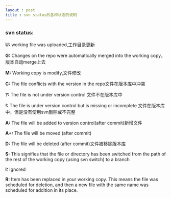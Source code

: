 ```yaml
---
layout : post
title : svn status的各种状态的说明
---
```


### svn status:

**U:** working file was uploaded,工作目录更新

**G:** Changes on the repo were automatically merged into the working copy，版本自动merge上去

**M:** Working copy is modify,文件修改

**C:** The file conflicts with the version in the repo文件在版本库中冲突

**?:** The file is not under version control 文件不在版本库中

**!:** The file is under version control but is missing or incomplete 文件在版本库中，但是没有使用svn删除或不完整

**A:** The file will be added to version control(after commit)新增文件

**A+:** The file will be moved (after commit)

**D:**  The file will be deleted (after commit)文件被移除版本库

**S:**  This signifies that the file or directory has been switched from the path of the rest of the working copy (using svn switch) to a branch

**I:** Ignored

**R:** Item has been replaced in your working copy. This means the file was scheduled for deletion, and then a new file with the same name was scheduled for addition in its place.